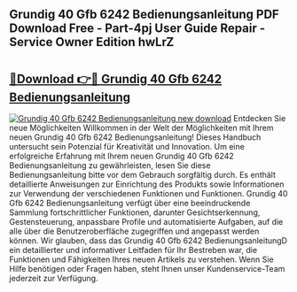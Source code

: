## Grundig 40 Gfb 6242 Bedienungsanleitung PDF Download Free - Part-4pj User Guide Repair - Service Owner Edition hwLrZ

# <h2><a href="http://df4b2c8.blite.top/?on=Grundig+40+Gfb+6242+Bedienungsanleitung">🔗Download 👉🔴 Grundig 40 Gfb 6242 Bedienungsanleitung</a></h2>

[![Grundig 40 Gfb 6242 Bedienungsanleitung new download](https://i.imgur.com/lujVjoI.png)](http://df4b2c8.blite.top/?on=Grundig+40+Gfb+6242+Bedienungsanleitung)
Entdecken Sie neue Möglichkeiten Willkommen in der Welt der Möglichkeiten mit Ihrem neuen Grundig 40 Gfb 6242 Bedienungsanleitung! Dieses Handbuch untersucht sein Potenzial für Kreativität und Innovation. Um eine erfolgreiche Erfahrung mit Ihrem neuen Grundig 40 Gfb 6242 Bedienungsanleitung zu gewährleisten, lesen Sie diese Bedienungsanleitung bitte vor dem Gebrauch sorgfältig durch. Es enthält detaillierte Anweisungen zur Einrichtung des Produkts sowie Informationen zur Verwendung der verschiedenen Funktionen und Funktionen. Grundig 40 Gfb 6242 Bedienungsanleitung verfügt über eine beeindruckende Sammlung fortschrittlicher Funktionen, darunter Gesichtserkennung, Gestensteuerung, anpassbare Profile und automatisierte Aufgaben, auf die alle über die Benutzeroberfläche zugegriffen und angepasst werden können. Wir glauben, dass das Grundig 40 Gfb 6242 BedienungsanleitungD ein detaillierter und informativer Leitfaden für Ihr Bestreben war, die Funktionen und Fähigkeiten Ihres neuen Artikels zu verstehen. Wenn Sie Hilfe benötigen oder Fragen haben, steht Ihnen unser Kundenservice-Team jederzeit zur Verfügung.
